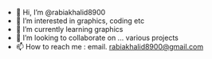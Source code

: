 - 👋 Hi, I’m @rabiakhalid8900
- 👀 I’m interested in graphics, coding etc
- 🌱 I’m currently learning graphics
- 💞️ I’m looking to collaborate on ... various projects
- 📫 How to reach me : email. rabiakhalid8900@gmail.com

